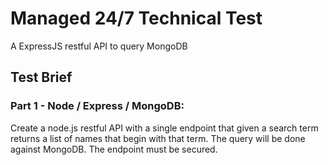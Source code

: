 # Managed 24/7 Technical Test

A ExpressJS restful API to query MongoDB

## Test Brief 

### Part 1 - Node / Express / MongoDB:

Create a node.js restful API with a single endpoint that given a search term returns a list of names that begin with that term. The query will be done against MongoDB.
The endpoint must be secured.
